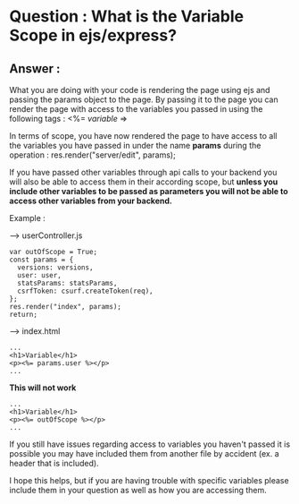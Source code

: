 # Question : What is the Variable Scope in ejs/express? #

## Answer : ##
What you are doing with your code is rendering the page using ejs and passing the params object to the page. By passing it to the page you can render the page with access to the variables you passed in using the following tags : <%= *variable* =>

In terms of scope, you have now rendered the page to have access to all the variables you have passed in under the name **params** during the operation : res.render("server/edit", params);

If you have passed other variables through api calls to your backend you will also be able to access them in their according scope, but **unless you include other variables to be passed as parameters you will not be able to access other variables from your backend.**

Example :

--> userController.js

    var outOfScope = True;
    const params = {
      versions: versions,
      user: user,
      statsParams: statsParams,
      csrfToken: csurf.createToken(req),
    };
    res.render("index", params);
    return;

--> index.html

    ...
    <h1>Variable</h1>
    <p><%= params.user %></p>
    ...

**This will not work**

    ...
    <h1>Variable</h1>
    <p><%= outOfScope %></p>
    ...

If you still have issues regarding access to variables you haven't passed it is possible you may have included them from another file by accident (ex. a header that is included).

I hope this helps, but if you are having trouble with specific variables please include them in your question as well as how you are accessing them.
